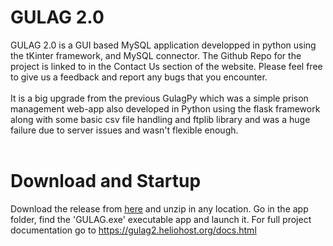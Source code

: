 # GULAG 2.0
GULAG 2.0 is a GUI based MySQL application developped in python using the tKinter framework, and MySQL connector.
	      The Github Repo for the project is linked to in the Contact Us section of the website.
	      Please feel free to give us a feedback and report any bugs that you encounter.
        <br><br>
        It is a big upgrade from the previous GulagPy which was a simple prison management web-app also developed in Python using the flask framework along with some basic csv file handling and ftplib library and was a huge failure due to server issues and wasn't flexible enough.
<br><br>
# Download and Startup
Download the release from <a href="https://gulag2.heliohost.org/gulag/GULAG%202-Release.zip">here</a> and unzip in any location.
Go in the app folder, find the 'GULAG.exe' executable app and launch it.
For full project documentation go to https://gulag2.heliohost.org/docs.html
